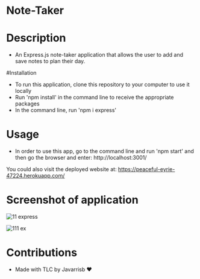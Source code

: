 # Note-Taker 

# Description 
- An Express.js note-taker application that allows the user to add and save notes to plan their day. 

#Installation 
- To run this application, clone this repository to your computer to use it locally
- Run 'npm install' in the command line to receive the appropriate packages
- In the command line, run 'npm i express' 

# Usage 
- In order to use this app, go to the command line and run 'npm start' and then go the browser and enter: http://localhost:3001/

You could also visit the deployed website at: https://peaceful-eyrie-47224.herokuapp.com/

# Screenshot of application 

![11 express](https://user-images.githubusercontent.com/89273544/147709652-298ce832-2a29-4023-bbd1-230f7ae2fb64.png)


![111 ex](https://user-images.githubusercontent.com/89273544/147709702-023ea400-7bd9-4e9c-9c8b-d9d23d199857.png)


# Contributions
- Made with TLC by Javarrisb ❤️

